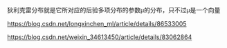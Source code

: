 

狄利克雷分布就是它所对应的后验多项分布的参数μ的分布，只不过μ是一个向量


https://blog.csdn.net/longxinchen_ml/article/details/86533005

https://blog.csdn.net/weixin_34613450/article/details/83062864

